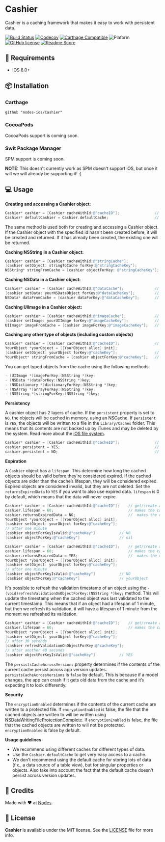 # Cashier

Cashier is a caching framework that makes it easy to work with persistent data.

[![Build Status](https://travis-ci.org/nodes-ios/Cashier.svg?branch=master)](https://travis-ci.org/nodes-ios/Cashier)
[![Codecov](https://img.shields.io/codecov/c/github/nodes-ios/Cashier.svg)](https://codecov.io/github/nodes-ios/Cashier)
[![Carthage Compatible](https://img.shields.io/badge/Carthage-compatible-4BC51D.svg?style=flat)](https://github.com/Carthage/Carthage)
![Plaform](https://img.shields.io/badge/platform-iOS-lightgrey.svg)
[![GitHub license](https://img.shields.io/badge/license-MIT-blue.svg)](https://github.com/nodes-ios/Codemine/blob/master/LICENSE)
[![Readme Score](http://readme-score-api.herokuapp.com/score.svg?url=nodes-ios/cashier)](http://clayallsopp.github.io/readme-score?url=nodes-ios/cashier)

## 📝 Requirements

* iOS 8.0+


## 📦 Installation

### Carthage
~~~
github "nodes-ios/Cashier"
~~~

### CocoaPods

CocoaPods support is coming soon.

### Swit Package Manager

SPM support is coming soon.

**NOTE:** This doesn't currently work as SPM doesn't support iOS, but once it will we will already be supporting it! :)


## 💻 Usage
**Creating and accessing a Cashier object:**

```objective-c
Cashier* cashier = [Cashier cacheWithId:@"cacheID"];             	// get/create a Cashier object with id "cacheID"
Cashier* defaultCashier = Cashier.defaultCache;						// get/create a the default cache.
```
The same method is used both for creating and accessing a Cashier object. If the Cashier object with the specified id hasn't been created before, it will be created and returned. If it has already been created, the existing one will be returned.

**Caching NSString in a Cashier object:**

```objective-c
Cashier* cashier = [Cashier cacheWithId:@"stringCache"];             		// get/create a Cashier object with id "stringCache"
[cashier setObject: stringToCache forKey:@"stringCacheKey"];       			// add an object to the cache
NSString* stringFromCache = [cashier objectForKey: @"stringCacheKey"];   	// get the object from the cache
```

**Caching NSData in a Cashier object:**

```objective-c
Cashier* cashier = [Cashier cacheWithId:@"dataCache"];             	// get/create a Cashier object with id "dataCache"
[cashier setData: yourNSDataObject forKey:@"dataCacheKey"];       	// add an object to the cache
NSData* dataFromCache = [cashier dataForKey:@"dataCacheKey"];   	// get the object from the cache
```

**Caching UIImage in a Cashier object:**

```objective-c
Cashier* cashier = [Cashier cacheWithId:@"imageCache"];             // get/create a Cashier object with id "imageCache"
[cashier setImage: yourUIImage forKey:@"imageCacheKey"];       		// add an object to the cache
UIImage* imageFromCache = [cashier imageForKey:@"imageCacheKey"];   // get the object from the cache
```


**Caching any other type of objects (including custom objects)**

```objective-c
Cashier* cashier = [Cashier cacheWithId:@"cacheID"];             	// get/create a Cashier object with id "cacheID"
YourObject *yourObject = [[YourObject alloc] init];
[cashier setObject: yourObject forKey:@"cacheKey"];       			// add an object to the cache
YourObject* stringFromCache = [cashier objectForKey:@"cacheKey"];   // get the object from the cache
```

You can get typed objects from the cache using the following methods:

```objective-c
- (UIImage *)imageForKey:(NSString *)key;
- (NSData *)dataForKey:(NSString *)key;
- (NSDictionary *)dictionaryForKey:(NSString *)key;
- (NSArray *)arrayForKey:(NSString *)key;
- (NSString *)stringForKey:(NSString *)key;
```

**Persistency**

A cashier object has 2 layers of cache. If the `persistent` property is set to `NO`, the objects will be cached in memory, using an NSCache. If `persistent` is `YES`, the objects will be written to a file in the `Library/Caches` folder. This means that its contents are not backed up by iTunes and may be deleted by the system. Read more about the [iOS file system](https://developer.apple.com/library/ios/documentation/FileManagement/Conceptual/FileSystemProgrammingGuide/FileSystemOverview/FileSystemOverview.html).

```objective-c
Cashier* cashier = [Cashier cacheWithId:@"cacheID"];             	// get/create a Cashier object with id "cacheID"
cashier.persistent = YES;											// makes the Cashier cache the objects in files
cashier.persistent = NO;											// makes the Cashier cache the objects in memory
```

**Expiration**

A `Cashier` object has a `lifespan`. This determine how long the cached objects should be valid before they're considered expired. If the cached objects are older than the cache’s lifespan, they will be considered expired. Expired objects are considered invalid, but they are not deleted. Set the `returnsExpiredData` to `YES` if you want to also use expired data. `lifespan` is 0 by default, which means that the data will never expire.

```objective-c
Cashier* cashier = [Cashier cacheWithId:@"cacheID"];    // get/create a Cashier object with id "cacheID"
cashier.lifespan = 60;									// makes the cached objects have a lifespan of one minute
cashier.returnsExpiredData = NO;						//	makes the cache not return cached objects after their lifespan has passed
YourObject *yourObject = [[YourObject alloc] init];
[cashier setObject: yourObject forKey:@"cacheKey"]; 
// after one minute
[cashier objectForKeyIsValid:@"cacheKey"]			// NO
[cashier objectForKey:@"cacheKey"]					// nil
```

```objective-c
Cashier* cashier = [Cashier cacheWithId:@"cacheID"];    // get/create a Cashier object with id "cacheID"
cashier.lifespan = 60;									// makes the cached objects have a lifespan of one minute
cashier.returnsExpiredData = YES;						//	makes the cache return cached objects after their lifespan has passed
YourObject *yourObject = [[YourObject alloc] init];
[cashier setObject: yourObject forKey:@"cacheKey"]; 
// after one minute
[cashier objectForKeyIsValid:@"cacheKey"]			// NO
[cashier objectForKey:@"cacheKey"]					// yourObject
```

It's possible to refresh the validation timestamp of an object using the `- (void)refreshValidationOnObjectForKey:(NSString *)key;` method. This will update the timestamp when the cached object was last validated to the current timestamp. This means that if an object had a lifespan of 1 minute, but then we refresh its validation, it will have a lifespan of 1 minute from the moment we refreshed its validation.

```objective-c
Cashier* cashier = [Cashier cacheWithId:@"cacheID"];    // get/create a Cashier object with id "cacheID"
cashier.lifespan = 60;									// makes the cached objects have a lifespan of one minute
YourObject *yourObject = [[YourObject alloc] init];
[cashier setObject: yourObject forKey:@"cacheKey"]; 
// after 30 seconds
[cashier refreshValidationOnObjectForKey:@"cacheKey"];
// after another 40 seconds
[cashier objectForKeyIsValid:@"cacheKey"]			// YES
```

The `persistsCacheAcrossVersions` property determines if the contents of the current cache persist across app version updates. `persistsCacheAcrossVersions` is `false` by default. This is because if a model changes, the app can crash if it gets old data from the cache and it’s expecting it to look differently.

**Security**

The `encryptionEnabled` determines if the contents of the current cache are written to a protected file. If `encryptionEnabled` is false, the file that the cached objects are written to will be written using 
[NSDataWritingFileProtectionComplete](https://developer.apple.com/library/prerelease/ios/documentation/Cocoa/Reference/Foundation/Classes/NSData_Class/index.html#//apple_ref/c/tdef/NSDataWritingOptions).
If `encryptionEnabled` is false, the file that the cached objects are written to will not be protected. `encryptionEnabled` is false by default.

**Usage guidelines**

* We recommend using different caches for different types of data. 
* Use the `Cashier.defaultCache` to get very easy access to a cache.
* We don't recommend using the default cache for storing lots of data (f.x., a data source of a table view), but for singular properties or objects. Also take into account the fact that the default cache doesn't persist across version updates.


## 👥 Credits
Made with ❤️ at [Nodes](http://nodesagency.com).

## 📄 License
**Cashier** is available under the MIT license. See the [LICENSE](https://github.com/nodes-ios/Cashier/blob/master/LICENSE) file for more info.
